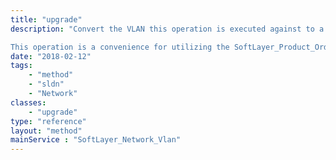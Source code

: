 ```yaml
---
title: "upgrade"
description: "Convert the VLAN this operation is executed against to a paid resource. This can be done for any Automatic VLAN. This operation can only be executed on an Automatic VLAN, and will transition it to being a Premium VLAN. The VLAN will then provide the benefits of a Premium VLAN. A Premium VLAN will remain on the account until cancelled. This operation cannot be undone! Once a VLAN becomes Premium, it can only be removed through cancellation, which will result in it being reclaimed. 

This operation is a convenience for utilizing the SoftLayer_Product_Order.placeOrder operation. It will place an order to upgrade the VLAN it is executed against. It will take a few moments for the order to be processed and the upgrade to complete. Note that the order is placed in such a way that any account state which prevents automatic order approval will prevent the order from being placed. Thus, if no error is received, the order was placed and approved, and the VLAN will be upgraded shortly. "
date: "2018-02-12"
tags:
    - "method"
    - "sldn"
    - "Network"
classes:
    - "upgrade"
type: "reference"
layout: "method"
mainService : "SoftLayer_Network_Vlan"
---
```

